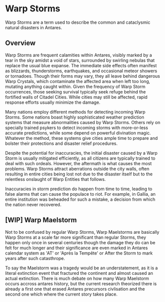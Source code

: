 # Warp Storms

Warp Storms are a term used to describe the common and cataclysmic natural disasters in Antares.

## Overview
Warp Storms are frequent calamities within Antares, visibly marked by a tear in the sky amidst a void of stars, surrounded by swirling nebulas that replace the usual blue expanse. The immediate side effects often manifest as blizzards, thunderstorms, earthquakes, and occasional meteor showers or tornadoes. Though their forms may vary, they all leave behind dangerous Warp Crystals, which contaminate the affected area when left too long, mutating anything caught within. Given the frequency of Warp Storm occurrences, those seeking survival typically seek refuge behind the fortified walls of Citadel Cities. While cities may still be affected, rapid response efforts usually minimize the damage.

Many nations employ different methods for detecting incoming Warp Storms. Some nations boast highly sophisticated weather prediction systems that measure abnormalities caused by Warp Storms. Others rely on specially trained psykers to detect incoming storms with more-or-less accurate predictions, while some depend on powerful divination magic. Whatever the method, these systems give cities ample time to prepare and bolster their protections and disaster relief procedures.

Despite the potential for inaccuracies, the initial disaster caused by a Warp Storm is usually mitigated efficiently, as all citizens are typically trained to deal with such ordeals. However, the aftermath is what causes the most problems. Warp Storms attract aberrations outside the city walls, often resulting in entire cities being lost not due to the disaster itself but to the relentless onslaught of Warp Entities that follows. 

Inaccuracies in storm prediction do happen from time to time, leading to false alarms that can cause the populace to riot. For example, in Gallia, an entire institution was beheaded for such a mistake, a decision from which the nation never recovered.

## [WIP] Warp Maelstorm
Not to be confused by regular Warp Storms, Warp Maelstorms are basically Warp Storms at a scale far more significant than regular Storms, they happen only once in several centuries though the damage they do can be felt for much longer and their significance are even marked in Antares calendar system as 'AT' or 'Après la Tempête' or After the Storm to mark years after such catasthrope. 

To say the Maelstorm was a tragedy would be an understatement, as it is a literal extinction event that fractured the continent and almost caused an actual extinction. There is much debate on how many Warp Maelstorm occurs accross antares history, but the current research theorized there is already a first one that erased Antares precursors civlisation and the second one which where the current story takes place.


